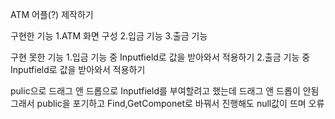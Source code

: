 ATM 어플(?) 제작하기

구현한 기능
1.ATM 화면 구성
2.입금 기능
3.출금 기능

구현 못한 기능
1.입금 기능 중 Inputfield로 값을 받아와서 적용하기
2.출금 기능 중 Inputfield로 값을 받아와서 적용하기

pulic으로 드래그 앤 드롭으로 Inputfield를 부여할려고 했는데 드래그 앤 드롭이 안됨
그래서 public을 포기하고 Find,GetComponet로 바꿔서 진행해도 null값이 뜨며 오류
